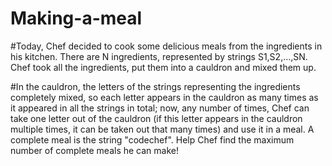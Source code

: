 # Making-a-meal
#Today, Chef decided to cook some delicious meals from the ingredients in his kitchen. There are N ingredients, represented by strings S1,S2,…,SN. Chef took all the ingredients, put them into a cauldron and mixed them up.

#In the cauldron, the letters of the strings representing the ingredients completely mixed, so each letter appears in the cauldron as many times as it appeared in all the strings in total; now, any number of times, Chef can take one letter out of the cauldron (if this letter appears in the cauldron multiple times, it can be taken out that many times) and use it in a meal. A complete meal is the string "codechef". Help Chef find the maximum number of complete meals he can make!
